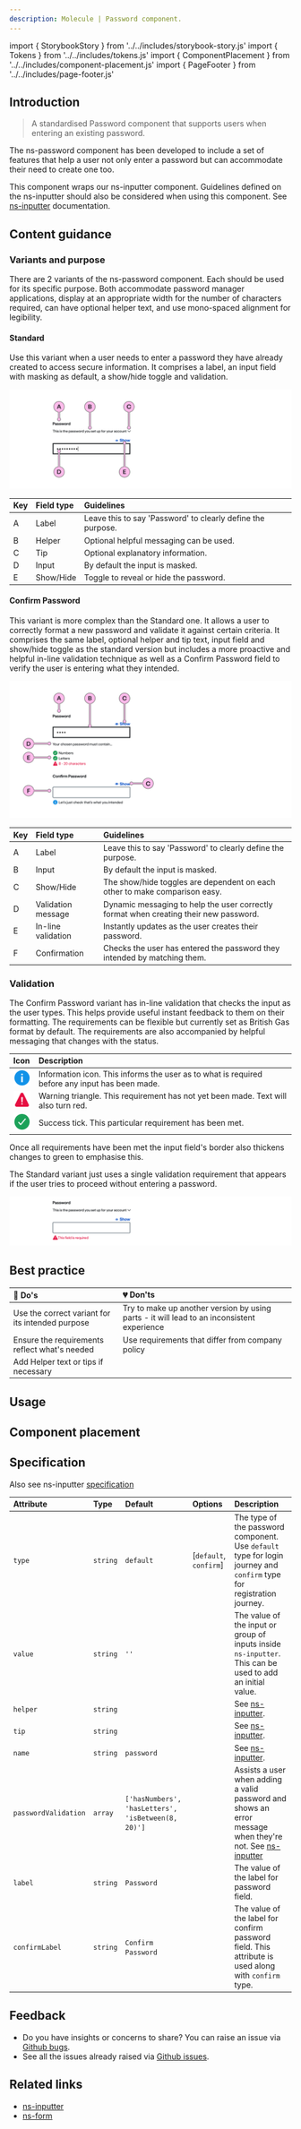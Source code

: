 ```yaml
---
description: Molecule | Password component.
---
```


import { StorybookStory } from '../../includes/storybook-story.js'
import { Tokens } from '../../includes/tokens.js'
import { ComponentPlacement } from '../../includes/component-placement.js'
import { PageFooter } from '../../includes/page-footer.js'

## Introduction

> A standardised Password component that supports users when entering an existing password.

The ns-password component has been developed to include a set of features that help a user not only enter a password but can accommodate their need to create one too.

This component wraps our ns-inputter component. Guidelines defined on the ns-inputter should also be considered when using this component. See [ns-inputter](components/ns-inputter.md) documentation.

## Content guidance

### Variants and purpose

There are 2 variants of the ns-password component. Each should be used for its specific purpose. Both accommodate password manager applications, display at an appropriate width for the number of characters required, can have optional helper text, and use mono-spaced alignment for legibility.

#### Standard

Use this variant when a user needs to enter a password they have already created to access secure information. It comprises a label, an input field with masking as default, a show/hide toggle and validation.

![Password-std](images/ns-password/content-guidance-standard.webp)

| Key | Field type | Guidelines
| :--- | :--- | :--- |
| A | Label | Leave this to say 'Password' to clearly define the purpose. |
| B | Helper | Optional helpful messaging can be used. |
| C | Tip | Optional explanatory information. |
| D | Input | By default the input is masked. |
| E | Show/Hide | Toggle to reveal or hide the password. |

#### Confirm Password

This variant is more complex than the Standard one. It allows a user to correctly format a new password and validate it against certain criteria. It comprises the same label, optional helper and tip text, input field and show/hide toggle as the standard version but includes a more proactive and helpful in-line validation technique as well as a Confirm Password field to verify the user is entering what they intended.

![Password-confirm](images/ns-password/content-guidance-confirm.webp)

| Key | Field type | Guidelines
| :--- | :--- | :--- |
| A | Label | Leave this to say 'Password' to clearly define the purpose. |
| B | Input | By default the input is masked. |
| C | Show/Hide | The show/hide toggles are dependent on each other to make comparison easy. |
| D | Validation message | Dynamic messaging to help the user correctly format when creating their new password. |
| E | In-line validation | Instantly updates as the user creates their password. |
| F | Confirmation | Checks the user has entered the password they intended by matching them. |




### Validation
The Confirm Password variant has in-line validation that checks the input as the user types. This helps provide useful instant feedback to them on their formatting. The requirements can be flexible but currently set as British Gas format by default. The requirements are also accompanied by helpful messaging that changes with the status. 

| Icon | Description |
| :--- | :--- |
| ![info](images/ns-password/validation-info.webp) | Information icon. This informs the user as to what is required before any input has been made. |
| ![Warning](images/ns-password/validation-warning.webp) | Warning triangle. This requirement has not yet been made. Text will also turn red. |
| ![Success](images/ns-password/validation-success.webp) | Success tick. This particular requirement has been met. |

Once all requirements have been met the input field's border also thickens changes to green to emphasise this. 

The Standard variant just uses a single validation requirement that appears if the user tries to proceed without entering a password.

![Password-std-validation](images/ns-password/validation-message.webp)

## Best practice

| 💚 Do's | 💔 Don'ts |
| :--- | :--- |
| Use the correct variant for its intended purpose | Try to make up another version by using parts - it will lead to an inconsistent experience |
| Ensure the requirements reflect what's needed | Use requirements that differ from company policy |
| Add Helper text or tips if necessary |  |




## Usage

<StorybookStory story="form-components-ns-password--standard"></StorybookStory>

## Component placement

<ComponentPlacement component="ns-password" parentComponents="ns-form,ns-fieldset"></ComponentPlacement>

## Specification

Also see ns-inputter [specification](components/ns-inputter.md#specification)

| Attribute | Type | Default | Options | Description |
| :--- | :--- | :--- | :--- | :--- |
| `type` |  `string`  | `default` | [`default`, `confirm`] | The type of the password component. Use `default` type for login journey and `confirm` type for registration journey. |
| `value`   | `string` | `''` |  | The value of the input or group of inputs inside `ns-inputter`. This can be used to add an initial value. |
| `helper` | `string` |  |  | See [ns-inputter](components/ns-inputter.md#specification). |
| `tip` | `string` |  |  | See [ns-inputter](components/ns-inputter.md#specification). |
| `name` | `string` | `password` |  | See [ns-inputter](components/ns-inputter.md#specification). |
| `passwordValidation` | `array` | `['hasNumbers', 'hasLetters', 'isBetween(8, 20)']` | |  Assists a user when adding a valid password and shows an error message when they're not. See [ns-inputter](components/ns-inputter.md#validation)
| `label` |  `string`  | `Password` |  | The value of the label for password field. |
| `confirmLabel` |  `string`  | `Confirm Password` |  | The value of the label for confirm password field. This attribute is used along with `confirm` type. |

## Feedback

* Do you have insights or concerns to share? You can raise an issue via [Github bugs](https://github.com/ConnectedHomes/nucleus/issues/new?assignees=&labels=Bug&template=a--bug-report.md&title=[bug]%20[ns-password]).
* See all the issues already raised via [Github issues](https://github.com/connectedHomes/nucleus/issues?utf8=%E2%9C%93&q=is%3Aopen+is%3Aissue+label%3ABug+[ns-password]).

<PageFooter></PageFooter>

## Related links

* [ns-inputter](components/ns-inputter.md)
* [ns-form](components/ns-fieldset.md)
